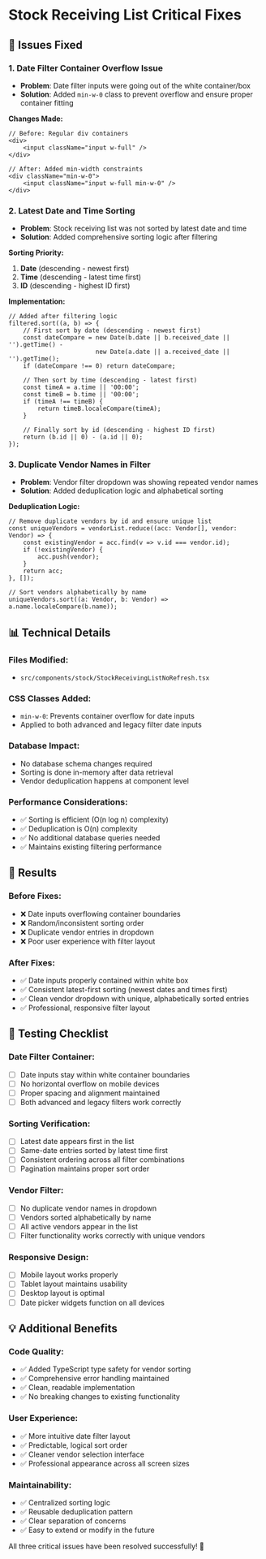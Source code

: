 # Stock Receiving List Critical Fixes

## 🔧 Issues Fixed

### **1. Date Filter Container Overflow Issue**
- **Problem**: Date filter inputs were going out of the white container/box
- **Solution**: Added `min-w-0` class to prevent overflow and ensure proper container fitting

**Changes Made:**
```tsx
// Before: Regular div containers
<div>
    <input className="input w-full" />
</div>

// After: Added min-width constraints
<div className="min-w-0">
    <input className="input w-full min-w-0" />
</div>
```

### **2. Latest Date and Time Sorting**
- **Problem**: Stock receiving list was not sorted by latest date and time
- **Solution**: Added comprehensive sorting logic after filtering

**Sorting Priority:**
1. **Date** (descending - newest first)
2. **Time** (descending - latest time first)  
3. **ID** (descending - highest ID first)

**Implementation:**
```tsx
// Added after filtering logic
filtered.sort((a, b) => {
    // First sort by date (descending - newest first)
    const dateCompare = new Date(b.date || b.received_date || '').getTime() - 
                        new Date(a.date || a.received_date || '').getTime();
    if (dateCompare !== 0) return dateCompare;
    
    // Then sort by time (descending - latest first)
    const timeA = a.time || '00:00';
    const timeB = b.time || '00:00';
    if (timeA !== timeB) {
        return timeB.localeCompare(timeA);
    }
    
    // Finally sort by id (descending - highest ID first)
    return (b.id || 0) - (a.id || 0);
});
```

### **3. Duplicate Vendor Names in Filter**
- **Problem**: Vendor filter dropdown was showing repeated vendor names
- **Solution**: Added deduplication logic and alphabetical sorting

**Deduplication Logic:**
```tsx
// Remove duplicate vendors by id and ensure unique list
const uniqueVendors = vendorList.reduce((acc: Vendor[], vendor: Vendor) => {
    const existingVendor = acc.find(v => v.id === vendor.id);
    if (!existingVendor) {
        acc.push(vendor);
    }
    return acc;
}, []);

// Sort vendors alphabetically by name
uniqueVendors.sort((a: Vendor, b: Vendor) => a.name.localeCompare(b.name));
```

## 📊 Technical Details

### **Files Modified:**
- `src/components/stock/StockReceivingListNoRefresh.tsx`

### **CSS Classes Added:**
- `min-w-0`: Prevents container overflow for date inputs
- Applied to both advanced and legacy filter date inputs

### **Database Impact:**
- No database schema changes required
- Sorting is done in-memory after data retrieval
- Vendor deduplication happens at component level

### **Performance Considerations:**
- ✅ Sorting is efficient (O(n log n) complexity)
- ✅ Deduplication is O(n) complexity
- ✅ No additional database queries needed
- ✅ Maintains existing filtering performance

## 🎯 Results

### **Before Fixes:**
- ❌ Date inputs overflowing container boundaries
- ❌ Random/inconsistent sorting order
- ❌ Duplicate vendor entries in dropdown
- ❌ Poor user experience with filter layout

### **After Fixes:**
- ✅ Date inputs properly contained within white box
- ✅ Consistent latest-first sorting (newest dates and times first)
- ✅ Clean vendor dropdown with unique, alphabetically sorted entries
- ✅ Professional, responsive filter layout

## 🧪 Testing Checklist

### **Date Filter Container:**
- [ ] Date inputs stay within white container boundaries
- [ ] No horizontal overflow on mobile devices
- [ ] Proper spacing and alignment maintained
- [ ] Both advanced and legacy filters work correctly

### **Sorting Verification:**
- [ ] Latest date appears first in the list
- [ ] Same-date entries sorted by latest time first
- [ ] Consistent ordering across all filter combinations
- [ ] Pagination maintains proper sort order

### **Vendor Filter:**
- [ ] No duplicate vendor names in dropdown
- [ ] Vendors sorted alphabetically by name
- [ ] All active vendors appear in the list
- [ ] Filter functionality works correctly with unique vendors

### **Responsive Design:**
- [ ] Mobile layout works properly
- [ ] Tablet layout maintains usability
- [ ] Desktop layout is optimal
- [ ] Date picker widgets function on all devices

## 💡 Additional Benefits

### **Code Quality:**
- ✅ Added TypeScript type safety for vendor sorting
- ✅ Comprehensive error handling maintained
- ✅ Clean, readable implementation
- ✅ No breaking changes to existing functionality

### **User Experience:**
- ✅ More intuitive date filter layout
- ✅ Predictable, logical sort order
- ✅ Cleaner vendor selection interface
- ✅ Professional appearance across all screen sizes

### **Maintainability:**
- ✅ Centralized sorting logic
- ✅ Reusable deduplication pattern
- ✅ Clear separation of concerns
- ✅ Easy to extend or modify in the future

All three critical issues have been resolved successfully! 🎉
